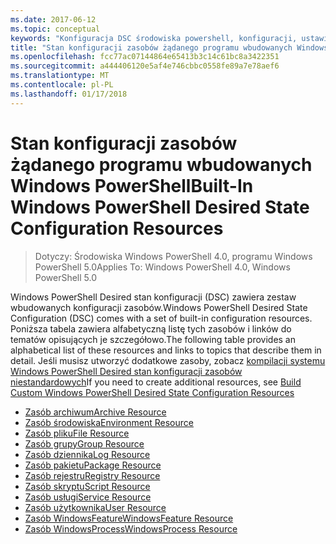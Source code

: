 ```yaml
---
ms.date: 2017-06-12
ms.topic: conceptual
keywords: "Konfiguracja DSC środowiska powershell, konfiguracji, ustawienia"
title: "Stan konfiguracji zasobów żądanego programu wbudowanych Windows PowerShell"
ms.openlocfilehash: fcc77ac07144864e65413b3c14c61bc8a3422351
ms.sourcegitcommit: a444406120e5af4e746cbbc0558fe89a7e78aef6
ms.translationtype: MT
ms.contentlocale: pl-PL
ms.lasthandoff: 01/17/2018
---
```

# <a name="built-in-windows-powershell-desired-state-configuration-resources"></a><span data-ttu-id="04e15-103">Stan konfiguracji zasobów żądanego programu wbudowanych Windows PowerShell</span><span class="sxs-lookup"><span data-stu-id="04e15-103">Built-In Windows PowerShell Desired State Configuration Resources</span></span>

> <span data-ttu-id="04e15-104">Dotyczy: Środowiska Windows PowerShell 4.0, programu Windows PowerShell 5.0</span><span class="sxs-lookup"><span data-stu-id="04e15-104">Applies To: Windows PowerShell 4.0, Windows PowerShell 5.0</span></span>

<span data-ttu-id="04e15-105">Windows PowerShell Desired stan konfiguracji (DSC) zawiera zestaw wbudowanych konfiguracji zasobów.</span><span class="sxs-lookup"><span data-stu-id="04e15-105">Windows PowerShell Desired State Configuration (DSC) comes with a set of built-in configuration resources.</span></span> <span data-ttu-id="04e15-106">Poniższa tabela zawiera alfabetyczną listę tych zasobów i linków do tematów opisujących je szczegółowo.</span><span class="sxs-lookup"><span data-stu-id="04e15-106">The following table provides an alphabetical list of these resources and links to topics that describe them in detail.</span></span> <span data-ttu-id="04e15-107">Jeśli musisz utworzyć dodatkowe zasoby, zobacz [kompilacji systemu Windows PowerShell Desired stan konfiguracji zasobów niestandardowych](authoringResource.md)</span><span class="sxs-lookup"><span data-stu-id="04e15-107">If you need to create additional resources, see [Build Custom Windows PowerShell Desired State Configuration Resources](authoringResource.md)</span></span>

* [<span data-ttu-id="04e15-108">Zasób archiwum</span><span class="sxs-lookup"><span data-stu-id="04e15-108">Archive Resource</span></span>](archiveResource.md)
* [<span data-ttu-id="04e15-109">Zasób środowiska</span><span class="sxs-lookup"><span data-stu-id="04e15-109">Environment Resource</span></span>](environmentResource.md)
* [<span data-ttu-id="04e15-110">Zasób pliku</span><span class="sxs-lookup"><span data-stu-id="04e15-110">File Resource</span></span>](fileResource.md)
* [<span data-ttu-id="04e15-111">Zasób grupy</span><span class="sxs-lookup"><span data-stu-id="04e15-111">Group Resource</span></span>](groupResource.md)
* [<span data-ttu-id="04e15-112">Zasób dziennika</span><span class="sxs-lookup"><span data-stu-id="04e15-112">Log Resource</span></span>](logResource.md)
* [<span data-ttu-id="04e15-113">Zasób pakietu</span><span class="sxs-lookup"><span data-stu-id="04e15-113">Package Resource</span></span>](packageResource.md)
* [<span data-ttu-id="04e15-114">Zasób rejestru</span><span class="sxs-lookup"><span data-stu-id="04e15-114">Registry Resource</span></span>](registryResource.md)
* [<span data-ttu-id="04e15-115">Zasób skryptu</span><span class="sxs-lookup"><span data-stu-id="04e15-115">Script Resource</span></span>](scriptResource.md)
* [<span data-ttu-id="04e15-116">Zasób usługi</span><span class="sxs-lookup"><span data-stu-id="04e15-116">Service Resource</span></span>](serviceResource.md)
* [<span data-ttu-id="04e15-117">Zasób użytkownika</span><span class="sxs-lookup"><span data-stu-id="04e15-117">User Resource</span></span>](userResource.md)
* [<span data-ttu-id="04e15-118">Zasób WindowsFeature</span><span class="sxs-lookup"><span data-stu-id="04e15-118">WindowsFeature Resource</span></span>](windowsfeatureResource.md)
* [<span data-ttu-id="04e15-119">Zasób WindowsProcess</span><span class="sxs-lookup"><span data-stu-id="04e15-119">WindowsProcess Resource</span></span>](windowsProcessResource.md)

